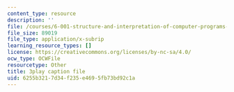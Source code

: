 ```yaml
---
content_type: resource
description: ''
file: /courses/6-001-structure-and-interpretation-of-computer-programs-spring-2005/6255b3217d34f235e4695fb73bd92c1a_JkGKLILLy0I.srt
file_size: 89019
file_type: application/x-subrip
learning_resource_types: []
license: https://creativecommons.org/licenses/by-nc-sa/4.0/
ocw_type: OCWFile
resourcetype: Other
title: 3play caption file
uid: 6255b321-7d34-f235-e469-5fb73bd92c1a
---
```

